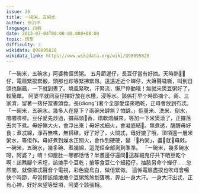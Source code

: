 ```yaml
---
issue: 26
title: 一碗米，五碗水
author: 徐汎平
language: 四縣
date: 2013-07-04T00:00:00.000+08:00
topic: 懷想
difficulty: 2
wikidata: Q98095828
wikidata_link: https://www.wikidata.org/wiki/Q98095828
---
```

「一碗米，五碗水」阿婆教𠊎煲粥。
五月節邊仔，長豆仔當有好摘。天時熱𤐰𤐰仔，電扇緊捩緊轂，頭那也跈等緊拂緊昂。遠遠近近个蟬仔，大嫲聲噦嘶，叫到日頭也蹦飆，一下就到晝了。燒風緊吹，汗緊流，懶尸停動哦！無就來煲豆粥好了，較簡單。
阿婆早就同豆仔擇好放在水槽，浸等水。該係打早个時節摘个。兩、三家濟，留著一揢仔當晝頭食。長(diongˇ)著个全部愛煠來晒乾，正毋會放到冇忒。「一碗米，五碗水。幾多人在屋下？兩碗米罅無？怕罅。」佢量米、洗米、倒水，噥噥哢哢。豆仔愛先炒過，攞蒜頭𤐙香，熻軟熻鹹來。等加一下米煲滾了，正攞落去共下煮。毋好暢大火，會浮出來；毋好忒細火，會凝底結𤊶。無煮透，醒醒毋好食；煮忒綿，淨吞無噍，無搭碓。好了好了，火關忒，毋好摝了哦，頂項還一層米粥水，等佢作。毋好煮到燥水正關火，會作到硬硬，變「𢼛杓粥」，盡𢼛就𢼛毋㪐。一碗米，五碗水，幾多碗、煮幾綿，這兜佢全部測到準準。
「一碗米，幾多碗水呀，阿婆？」唷！仰屋肚一哪都恬恬？半晝邊仔還同𫣆這群細鬼仔共下晒豆乾个啊！該㸐腳个禾埕，該熝手个豆乾；搶等食豆仁个細孲仔，抽胲另命个蟬仔……忽然間，就像撳忒聲音个電視，彩色變烏白，做佢緊做。
這係電扇盡捩也吹毋會暢快个時節，毋當摎該燒熝熝个豆粥煞煞划落嘴，畀出一身大汗。一身大汗出忒，正有心神，好好來望等壁項，阿婆个該張相。
